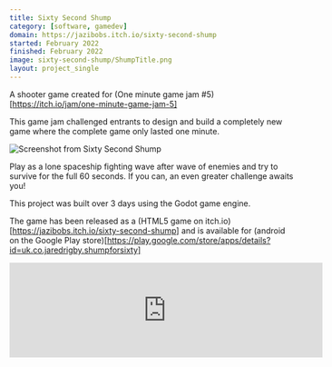 ```yaml
---
title: Sixty Second Shump
category: [software, gamedev]
domain: https://jazibobs.itch.io/sixty-second-shump
started: February 2022
finished: February 2022
image: sixty-second-shump/ShumpTitle.png
layout: project_single
---
```


A shooter game created for (One minute game jam #5)[https://itch.io/jam/one-minute-game-jam-5]

This game jam challenged entrants to design and build a completely new game where the complete game only lasted one minute.

![Screenshot from Sixty Second Shump](/assets/projects/sixty-second-shump/PlayStore2.png)

Play as a lone spaceship fighting wave after wave of enemies and try to survive for the full 60 seconds. If you can, an even greater challenge awaits you!

This project was built over 3 days using the Godot game engine.

The game has been released as a (HTML5 game on itch.io)[https://jazibobs.itch.io/sixty-second-shump] and is available for (android on the Google Play store)[https://play.google.com/store/apps/details?id=uk.co.jaredrigby.shumpforsixty]

<iframe src="https://itch.io/embed/1382118?linkback=true&amp;bg_color=ffffff&amp;fg_color=231123&amp;link_color=82204A&amp;border_color=EFF7FF" width="552" height="167" frameborder="0"><a href="https://jazibobs.itch.io/sixty-second-shump">Sixty Second Shump by jazibobs</a></iframe>